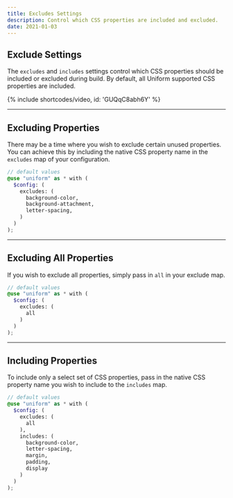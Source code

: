 ```yaml
---
title: Excludes Settings
description: Control which CSS properties are included and excluded.
date: 2021-01-03
---
```



## Exclude Settings

The `excludes` and `includes` settings control which CSS properties should be included or excluded during build. By default, all Uniform supported CSS properties are included.

{% include shortcodes/video, id: 'GUQqC8abh6Y' %}

---

## Excluding Properties

There may be a time where you wish to exclude certain unused properties. You can achieve this by including the native CSS property name in the `excludes` map of your configuration.

```scss
// default values
@use "uniform" as * with (
  $config: (
    excludes: (
      background-color, 
      background-attachment, 
      letter-spacing,
    )
  )
);
```

---

## Excluding All Properties

If you wish to exclude all properties, simply pass in `all` in your exclude map.

```scss
// default values
@use "uniform" as * with (
  $config: (
    excludes: (
      all
    )
  )
);
```

---

## Including Properties

To include only a select set of CSS properties, pass in the native CSS property name you wish to include to the `includes` map.

```scss
// default values
@use "uniform" as * with (
  $config: (
    excludes: (
      all
    ),
    includes: (
      background-color,
      letter-spacing,
      margin,
      padding,
      display
    )
  )
);
```
